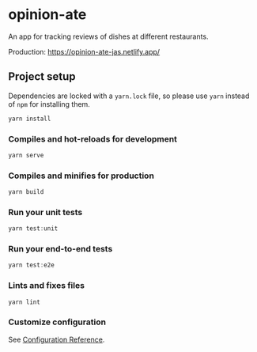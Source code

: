 # opinion-ate

An app for tracking reviews of dishes at different restaurants.

Production: <https://opinion-ate-jas.netlify.app/>

## Project setup

Dependencies are locked with a `yarn.lock` file, so please use `yarn` instead of `npm` for installing them.

```js
yarn install
```

### Compiles and hot-reloads for development

```js
yarn serve
```

### Compiles and minifies for production

```js
yarn build
```

### Run your unit tests

```js
yarn test:unit
```

### Run your end-to-end tests

```js
yarn test:e2e
```

### Lints and fixes files

```js
yarn lint
```

### Customize configuration

See [Configuration Reference](https://cli.vuejs.org/config/).
